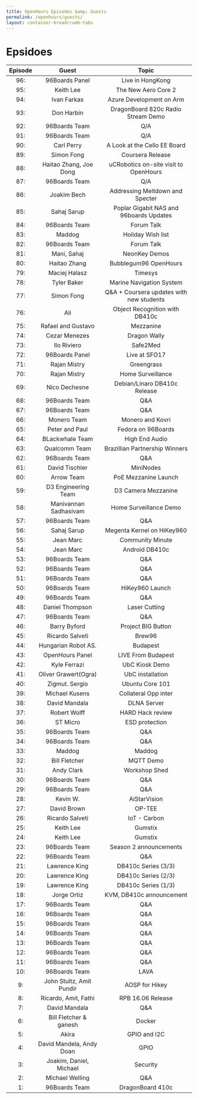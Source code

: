 ```yaml
---
title: OpenHours Episodes &amp; Guests
permalink: /openhours/guests/
layout: container-breadcrumb-tabs
---
```

# Epsidoes

| Episode | Guest                  | Topic                                    |
|:-------:|:----------------------:|:----------------------------------------:|
|  96:    | 96Boards Panel         | Live in HongKong                         |
|  95:    | Keith Lee              | The New Aero Core 2                      |
|  94:    | Ivan Farkas            | Azure Development on Arm                 |
|  93:    | Don Harbin             | DragonBoard 820c Radio Stream Demo       |
|  92:    | 96Boards Team          | Q/A                                      |
|  91:    | 96Boards Team          | Q/A                                      |
|  90:    | Carl Perry             | A Look at the Cello EE Board             |
|  89:    | Simon Fong             | Coursera Release                         |
|  88:    | Haitao Zhang, Joe Dong | uCRobotics on-site visit to OpenHours    |
|  87:    | 96Boards Team          | Q/A                                      |
|  86:    | Joakim Bech            | Addressing Meltdown and Specter          |
|  85:    | Sahaj Sarup            | Poplar Gigabit NAS and 96boards Updates  |
|  84:    | 96Boards Team          | Forum Talk                               |
|  83:    | Maddog                 | Holiday Wish list                        |
|  82:    | 96Boards Team          | Forum Talk                               |
|  81:    | Mani, Sahaj            | NeonKey Demos                            |
|  80:    | Haitao Zhang           | Bubblegum96 OpenHours                    |
|  79:    | Maciej Halasz          | Timesys                                  |
|  78:    | Tyler Baker            | Marine Navigation System                 |
|  77:    | Simon Fong             | Q&A + Coursera updates with new students |
|  76:    | Ali                    | Object Recognition with DB410c           |
|  75:    | Rafael and Gustavo     | Mezzanine                                |
|  74:    | Cezar Menezes          | Dragon Wally                             |
|  73:    | Ilo Riviero            | Safe2Med                                 |
|  72:    | 96Boards Panel         | Live at SFO17                            |
|  71:    | Rajan Mistry           | Greengrass                               |
|  70:    | Rajan Mistry           | Home Surveillance                        |
|  69:    | Nico Dechesne          | Debian/Linaro DB410c Release             |
|  68:    | 96Boards Team          | Q&A                                      |
|  67:    | 96Boards Team          | Q&A                                      |
|  66:    | Monero Team            | Monero and Kovri                         |
|  65:    | Peter and Paul         | Fedora on 96Boards                       |
|  64:    | BLackwhale Team        | High End Audio                           |
|  63:    | Qualcomm Team          | Brazillian Partnership Winners           |
|  62:    | 96Boards Team          | Q&A                                      |
|  61:    | David Tischler         | MiniNodes                                |
|  60:    | Arrow Team             | PoE Mezzanine Launch                     |  
|  59:    | D3 Engineering Team    | D3 Camera Mezzanine                      |
|  58:    | Manivannan Sadhasivam  | Home Surveillance Demo                   |
|  57:    | 96Boards Team          | Q&A                                      |
|  56:    | Sahaj Sarup            | Megenta Kernel on HiKey960               |
|  55:    | Jean Marc              | Community Minute                         |
|  54:    | Jean Marc              | Android DB410c                           |
|  53:    | 96Boards Team          | Q&A                                      |
|  52:    | 96Boards Team          | Q&A                                      |
|  51:    | 96Boards Team          | Q&A                                      |
|  50:    | 96Boards Team          | HiKey960 Launch                          |
|  49:    | 96Boards Team          | Q&A                                      |
|  48:    | Daniel Thompson        | Laser Cutting                            |
|  47:    | 96Boards Team          | Q&A                                      |
|  46:    | Barry Byford           | Project BIG Button                       |
|  45:    | Ricardo Salveti        | Brew96                                   |
|  44:    | Hungarian Robot AS.    | Budapest                                 |
|  43:    | OpenHours Panel        | LIVE From Budapest                       |
|  42:    | Kyle Ferrazi           | UbC Kiosk Demo                           |
|  41:    | Oliver Grawert(Ogra)   | UbC installation                         |
|  40:    | Zigmut. Sergio         | Ubuntu Core 101                          |
|  39:    | Michael Kusens         | Collateral Opp inter                     |
|  38:    | David Mandala          | DLNA Server                              |
|  37:    | Robert Wolff           | HARD Hack review                         |
|  36:    | ST Micro               | ESD protection                           |
|  35:    | 96Boards Team          | Q&A                                      |
|  34:    | 96Boards Team          | Q&A                                      |
|  33:    | Maddog                 | Maddog                                   |
|  32:    | Bill Fletcher          | MQTT Demo                                |
|  31:    | Andy Clark             | Workshop Shed                            |
|  30:    | 96Boards Team          | Q&A                                      |
|  29:    | 96Boards Team          | Q&A                                      |
|  28:    | Kevin W.               | AiStarVision                             |
|  27:    | David Brown            | OP-TEE                                   |
|  26:    | Ricardo Salveti        | IoT - Carbon                             |
|  25:    | Keith Lee              | Gumstix                                  |
|  24:    | Keith Lee              | Gumstix                                  |
|  23:    | 96Boards Team          | Season 2 announcements                   |
|  22:    | 96Boards Team          | Q&A                                      |
|  21:    | Lawrence King          | DB410c Series (3/3)                      |
|  20:    | Lawrence King          | DB410c Series (2/3)                      |
|  19:    | Lawrence King          | DB410c Series (1/3)                      |
|  18:    | Jorge Ortiz            | KVM, DB410c announcement                 |
|  17:    | 96Boards Team          | Q&A                                      |
|  16:    | 96Boards Team          | Q&A                                      |
|  15:    | 96Boards Team          | Q&A                                      |
|  14:    | 96Boards Team          | Q&A                                      |
|  13:    | 96Boards Team          | Q&A                                      |
|  12:    | 96Boards Team          | Q&A                                      |
|  11:    | 96Boards Team          | Q&A                                      |
|  10:    | 96Boards Team          | LAVA                                     |
|  9:     | John Stultz, Amit Pundir | AOSP for Hikey                         |
|  8:     | Ricardo, Amit, Fathi   | RPB 16.06 Release                        |
|  7:     | David Mandala          | Q&A                                      |
|  6:     | Bill Fletcher & ganesh | Docker                                   |
|  5:     | Akira                  | GPIO and I2C                             |
|  4:     | David Mandela, Andy Doan | GPIO                                   |
|  3:     | Joakim, Daniel, Michael | Security                                |
|  2:     | Michael Welling        |  Q&A                                     |
|  1:     | 96Boards Team          | DragonBoard 410c                         |
